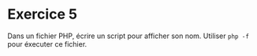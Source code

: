 # Exercice 5

Dans un fichier PHP, écrire un script pour afficher son nom. Utiliser `php -f` pour éxecuter ce fichier.
